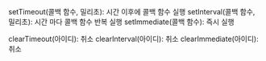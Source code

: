 setTimeout(콜백 함수, 밀리초): 시간 이후에 콜백 함수 실행
setInterval(콜백 함수, 밀리초): 시간 마다 콜백 함수 반복 실행
setImmediate(콜백 함수): 즉시 실행

clearTimeout(아이디): 취소
clearInterval(아이디): 취소
clearImmediate(아이디): 취소